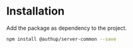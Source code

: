 # Installation

Add the package as dependency to the project.

```sh
npm install @authup/server-common --save
```
